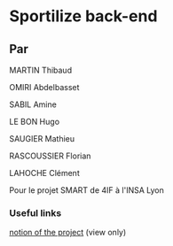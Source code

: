 # Sportilize back-end

## Par

MARTIN Thibaud

OMIRI Abdelbasset

SABIL Amine

LE BON Hugo

SAUGIER Mathieu

RASCOUSSIER Florian

LAHOCHE Clément 

Pour le projet SMART de 4IF à l'INSA Lyon

### Useful links

[notion of the project](https://obtainable-actor-e4e.notion.site/9370b5206d8f4c46900a87f0c9d68c1f?v=92c05ed1b7864dbcb4ac7c32d9093eb2) (view only)
